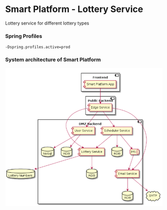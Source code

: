 # Smart Platform - Lottery Service

Lottery service for different lottery types

### Spring Profiles
```
-Dspring.profiles.active=prod
```
### System architecture of Smart Platform
![System Architecture](https://raw.githubusercontent.com/ProudProgrammer/smart-tools/master/plantuml/system-architecture.png)

